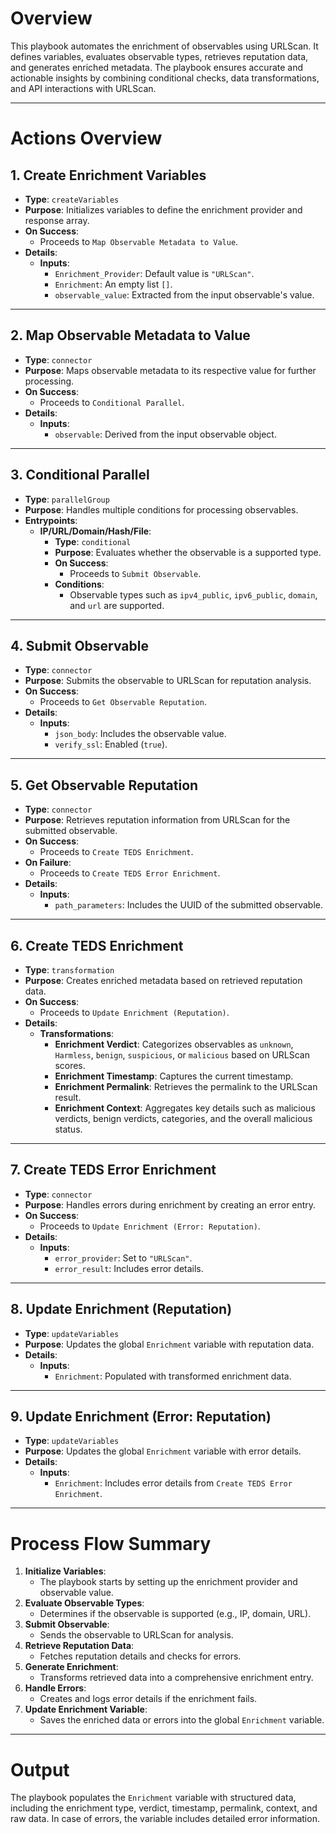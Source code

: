 # Overview

This playbook automates the enrichment of observables using URLScan. It defines variables, evaluates observable types, retrieves reputation data, and generates enriched metadata. The playbook ensures accurate and actionable insights by combining conditional checks, data transformations, and API interactions with URLScan.

---

# Actions Overview

## 1. Create Enrichment Variables
- **Type**: `createVariables`
- **Purpose**: Initializes variables to define the enrichment provider and response array.
- **On Success**:
  - Proceeds to `Map Observable Metadata to Value`.
- **Details**:
  - **Inputs**:
    - `Enrichment_Provider`: Default value is `"URLScan"`.
    - `Enrichment`: An empty list `[]`.
    - `observable_value`: Extracted from the input observable's value.

---

## 2. Map Observable Metadata to Value
- **Type**: `connector`
- **Purpose**: Maps observable metadata to its respective value for further processing.
- **On Success**:
  - Proceeds to `Conditional Parallel`.
- **Details**:
  - **Inputs**:
    - `observable`: Derived from the input observable object.

---

## 3. Conditional Parallel
- **Type**: `parallelGroup`
- **Purpose**: Handles multiple conditions for processing observables.
- **Entrypoints**:
  - **IP/URL/Domain/Hash/File**:
    - **Type**: `conditional`
    - **Purpose**: Evaluates whether the observable is a supported type.
    - **On Success**:
      - Proceeds to `Submit Observable`.
    - **Conditions**:
      - Observable types such as `ipv4_public`, `ipv6_public`, `domain`, and `url` are supported.

---

## 4. Submit Observable
- **Type**: `connector`
- **Purpose**: Submits the observable to URLScan for reputation analysis.
- **On Success**:
  - Proceeds to `Get Observable Reputation`.
- **Details**:
  - **Inputs**:
    - `json_body`: Includes the observable value.
    - `verify_ssl`: Enabled (`true`).

---

## 5. Get Observable Reputation
- **Type**: `connector`
- **Purpose**: Retrieves reputation information from URLScan for the submitted observable.
- **On Success**:
  - Proceeds to `Create TEDS Enrichment`.
- **On Failure**:
  - Proceeds to `Create TEDS Error Enrichment`.
- **Details**:
  - **Inputs**:
    - `path_parameters`: Includes the UUID of the submitted observable.

---

## 6. Create TEDS Enrichment
- **Type**: `transformation`
- **Purpose**: Creates enriched metadata based on retrieved reputation data.
- **On Success**:
  - Proceeds to `Update Enrichment (Reputation)`.
- **Details**:
  - **Transformations**:
    - **Enrichment Verdict**: Categorizes observables as `unknown`, `Harmless`, `benign`, `suspicious`, or `malicious` based on URLScan scores.
    - **Enrichment Timestamp**: Captures the current timestamp.
    - **Enrichment Permalink**: Retrieves the permalink to the URLScan result.
    - **Enrichment Context**: Aggregates key details such as malicious verdicts, benign verdicts, categories, and the overall malicious status.

---

## 7. Create TEDS Error Enrichment
- **Type**: `connector`
- **Purpose**: Handles errors during enrichment by creating an error entry.
- **On Success**:
  - Proceeds to `Update Enrichment (Error: Reputation)`.
- **Details**:
  - **Inputs**:
    - `error_provider`: Set to `"URLScan"`.
    - `error_result`: Includes error details.

---

## 8. Update Enrichment (Reputation)
- **Type**: `updateVariables`
- **Purpose**: Updates the global `Enrichment` variable with reputation data.
- **Details**:
  - **Inputs**:
    - `Enrichment`: Populated with transformed enrichment data.

---

## 9. Update Enrichment (Error: Reputation)
- **Type**: `updateVariables`
- **Purpose**: Updates the global `Enrichment` variable with error details.
- **Details**:
  - **Inputs**:
    - `Enrichment`: Includes error details from `Create TEDS Error Enrichment`.

---

# Process Flow Summary

1. **Initialize Variables**:
   - The playbook starts by setting up the enrichment provider and observable value.
2. **Evaluate Observable Types**:
   - Determines if the observable is supported (e.g., IP, domain, URL).
3. **Submit Observable**:
   - Sends the observable to URLScan for analysis.
4. **Retrieve Reputation Data**:
   - Fetches reputation details and checks for errors.
5. **Generate Enrichment**:
   - Transforms retrieved data into a comprehensive enrichment entry.
6. **Handle Errors**:
   - Creates and logs error details if the enrichment fails.
7. **Update Enrichment Variable**:
   - Saves the enriched data or errors into the global `Enrichment` variable.

---

# Output

The playbook populates the `Enrichment` variable with structured data, including the enrichment type, verdict, timestamp, permalink, context, and raw data. In case of errors, the variable includes detailed error information.